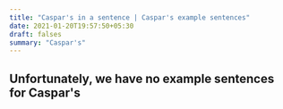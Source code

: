 ```yaml
---
title: "Caspar's in a sentence | Caspar's example sentences"
date: 2021-01-20T19:57:50+05:30
draft: falses
summary: "Caspar's"
---
```

## Unfortunately, we have no example sentences for Caspar's                 

